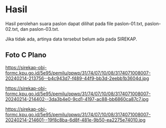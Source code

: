 # Hasil

Hasil perolehan suara paslon dapat dilihat pada file paslon-01.txt, paslon-02.txt, dan paslon-03.txt.

Jika tidak ada, artinya data tersebut belum ada pada SIREKAP.

## Foto C Plano

https://sirekap-obj-formc.kpu.go.id/5e95/pemilu/ppwp/31/74/07/10/08/3174071008007-20240214-213756--b4c943d7-f489-44f9-bb3d-2eebb1b3604d.jpg

https://sirekap-obj-formc.kpu.go.id/5e95/pemilu/ppwp/31/74/07/10/08/3174071008007-20240214-214402--3da3b4e0-9cd1-4197-ac88-bb6860ca87c7.jpg

https://sirekap-obj-formc.kpu.go.id/5e95/pemilu/ppwp/31/74/07/10/08/3174071008007-20240214-214601--19f8c8ba-6d8f-481e-9b50-ea2275e74010.jpg
